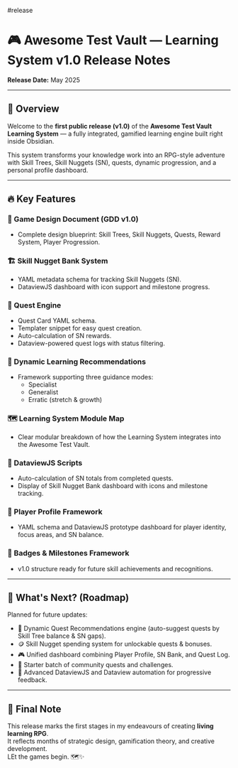 #release
# 🎮 Awesome Test Vault — Learning System v1.0 Release Notes

**Release Date:** May 2025

---

## 🚀 Overview

Welcome to the **first public release (v1.0)** of the **Awesome Test Vault Learning System** — a fully integrated, gamified learning engine built right inside Obsidian.

This system transforms your knowledge work into an RPG-style adventure with Skill Trees, Skill Nuggets (SN), quests, dynamic progression, and a personal profile dashboard.

---

## 🔥 Key Features

### 📖 Game Design Document (GDD v1.0)
- Complete design blueprint: Skill Trees, Skill Nuggets, Quests, Reward System, Player Progression.

### 🏗 Skill Nugget Bank System
- YAML metadata schema for tracking Skill Nuggets (SN).
- DataviewJS dashboard with icon support and milestone progress.

### 🎯 Quest Engine
- Quest Card YAML schema.
- Templater snippet for easy quest creation.
- Auto-calculation of SN rewards.
- Dataview-powered quest logs with status filtering.

### 🧠 Dynamic Learning Recommendations
- Framework supporting three guidance modes:
  - Specialist
  - Generalist
  - Erratic (stretch & growth)

### 🗺 Learning System Module Map
- Clear modular breakdown of how the Learning System integrates into the Awesome Test Vault.

### 📝 DataviewJS Scripts
- Auto-calculation of SN totals from completed quests.
- Display of Skill Nugget Bank dashboard with icons and milestone tracking.

### 🪪 Player Profile Framework
- YAML schema and DataviewJS prototype dashboard for player identity, focus areas, and SN balance.

### 🏅 Badges & Milestones Framework
- v1.0 structure ready for future skill achievements and recognitions.

---

## 🧭 What's Next? (Roadmap)

Planned for future updates:
- 🧩 Dynamic Quest Recommendations engine (auto-suggest quests by Skill Tree balance & SN gaps).
- 🪙 Skill Nugget spending system for unlockable quests & bonuses.
- 🎮 Unified dashboard combining Player Profile, SN Bank, and Quest Log.
- 🌱 Starter batch of community quests and challenges.
- 🧠 Advanced DataviewJS and Dataview automation for progressive feedback.

---

## 🙌 Final Note

This release marks the first stages in my endeavours of creating **living learning RPG**.  
It reflects months of strategic design, gamification theory, and creative development.  
LEt the games begin. 🗺✨



